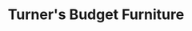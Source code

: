 ---
title: "Turner's Budget Furniture"
url: /tallahassee/turners-budget-furniture/
shop: furniture
---